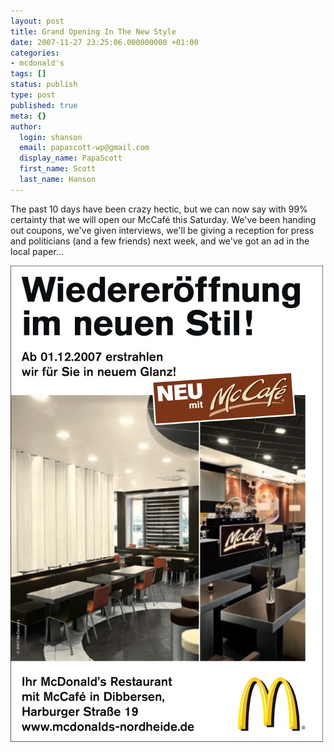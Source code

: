 ```yaml
---
layout: post
title: Grand Opening In The New Style
date: 2007-11-27 23:25:06.000000000 +01:00
categories:
- mcdonald's
tags: []
status: publish
type: post
published: true
meta: {}
author:
  login: shanson
  email: papascott-wp@gmail.com
  display_name: PapaScott
  first_name: Scott
  last_name: Hanson
---
```

<p>The past 10 days have been crazy hectic, but we can now say with 99% certainty that we will open our McCaf&eacute; this Saturday. We've been handing out coupons, we've given interviews, we'll be giving a reception for press and politicians (and a few friends) next week, and we've got an ad in the local paper...</p>
<p><img src="/wordpress/wp-content/uploads/2007/11/anzeige.jpg" alt="anzeige.jpg" border="0" width="500" height="762" /></p>
